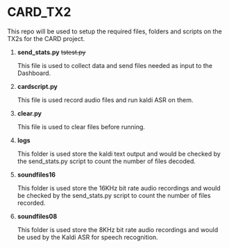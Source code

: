 # CARD_TX2
This repo will be used to setup the required files, folders and scripts on the TX2s for the CARD project.

1. **send_stats.py**  ~~tstest.py~~  
 
   This file is used to collect data and send files needed as input to the Dashboard. 
   
2. **cardscript.py**
   
   This file is used record audio files and run kaldi ASR on them.
   
3. **clear.py**
   
   This file is used to clear files before running.
      
4. **logs**
   
   This folder is used store the kaldi text output and would be checked by the send_stats.py script to count the number of files decoded.
         
5. **soundfiles16**
   
   This folder is used store the 16KHz bit rate audio recordings and would be checked by the send_stats.py script to count the number of files recorded.
   
6. **soundfiles08**
   
   This folder is used store the 8KHz bit rate audio recordings and would be used by the Kaldi ASR for speech recognition.  
